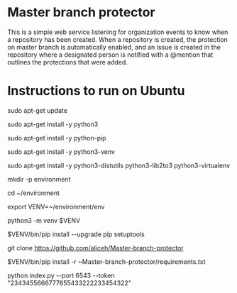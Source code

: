 # Master branch protector

This is a simple web service listening for organization events to know when a repository has been created. When a repository is created, the protection on master branch is automatically enabled, and an issue is created in the repository where a designated person is notified with a @mention that outlines the protections that were added.

# Instructions to run on Ubuntu


sudo apt-get update

sudo apt-get install -y python3

sudo apt-get install -y python-pip

sudo apt-get install -y python3-venv

sudo apt-get install -y python3-distutils python3-lib2to3 python3-virtualenv

mkdir -p environment

cd ~/environment

export VENV=~/environment/env

python3 -m venv $VENV

$VENV/bin/pip install --upgrade pip setuptools

git clone https://github.com/aliceh/Master-branch-protector

$VENV/bin/pip install -r ~Master-branch-protector/requirements.txt 

python index.py --port 6543 --token "2343455666777655433222233454322"

